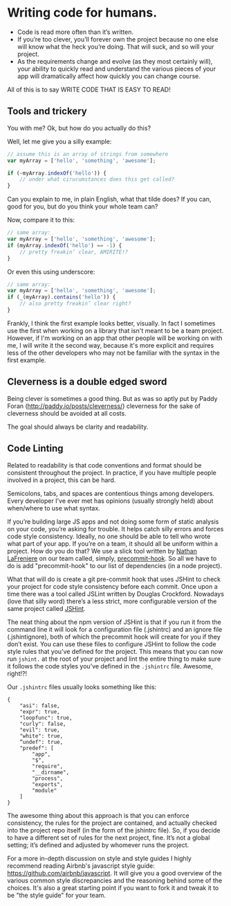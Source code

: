 # Writing code for humans.

- Code is read more often than it’s written. 
- If you’re too clever, you’ll forever own the project because no one else will know what the heck you’re doing. That will suck, and so will your project.
- As the requirements change and evolve (as they most certainly will), your ability to quickly read and understand the various pieces of your app will dramatically affect how quickly you can change course.

All of this is to say WRITE CODE THAT IS EASY TO READ!

## Tools and trickery

You with me? Ok, but how do you actually do this? 

Well, let me give you a silly example:

```js
// assume this is an array of strings from somewhere
var myArray = ['hello', 'something', 'awesome']; 

if (~myArray.indexOf('hello')) {
	// under what cirucumstances does this get called?
}
```

Can you explain to me, in plain English, what that tilde does? If you can, good for you, but do you think your whole team can?

Now, compare it to this:

```js
// same array:
var myArray = ['hello', 'something', 'awesome']; 
if (myArray.indexOf('hello') == -1) {
	// pretty freakin’ clear, AMIRITE!?
}
```

Or even this using underscore:

```js
// same array:
var myArray = ['hello', 'something', 'awesome']; 
if (_(myArray).contains('hello')) {
    // also pretty freakin’ clear right?
}
```

Frankly, I think the first example looks better, visually. In fact I sometimes use the first when working on a library that isn't meant to be a team project. However, if I'm working on an app that other people will be working on with me, I will write it the second way, because it's more explicit and requires less of the other developers who may not be familiar with the syntax in the first example.


## Cleverness is a double edged sword

Being clever is sometimes a good thing. But as was so aptly put by Paddy Foran (http://paddy.io/posts/cleverness/) cleverness for the sake of cleverness should be avoided at all costs. 

The goal should always be clarity and readability.

## Code Linting

Related to readability is that code conventions and format should be consistent throughout the project. In practice, if you have multiple people involved in a project, this can be hard.

Semicolons, tabs, and spaces are contentious things among developers. Every developer I've ever met has opinions (usually strongly held) about when/where to use what syntax.

If you’re building large JS apps and not doing some form of static analysis on your code, you’re asking for trouble. It helps catch silly errors and forces code style consistency. Ideally, no one should be able to tell who wrote what part of your app. If you’re on a team, it should all be uniform within a project. How do you do that? We use a slick tool written by [Nathan LaFreniere](https://twitter.com/quitlahok) on our team called, simply, [precommit-hook](github.com/nathan-lafreniere/precommit-hook). So all we have to do is add "precommit-hook" to our list of dependencies (in a node project).

What that will do is create a git pre-commit hook that uses JSHint to check your project for code style consistency before each commit. Once upon a time there was a tool called JSLint written by Douglas Crockford. Nowadays (love that silly word) there’s a less strict, more configurable version of the same project called [JSHint](http://www.jshint.com/). 

The neat thing about the npm version of JSHint is that if you run it from the command line it will look for a configuration file (.jshintrc) and an ignore file (.jshintignore), both of which the precommit hook will create for you if they don’t exist. You can use these files to configure JSHint to follow the code style rules that you’ve defined for the project. This means that you can now run `jshint.` at the root of your project and lint the entire thing to make sure it follows the code styles you’ve defined in the `.jshintrc` file. Awesome, right!?!

Our `.jshintrc` files usually looks something like this:

    {
        "asi": false,
        "expr": true,
        "loopfunc": true,
        "curly": false,
        "evil": true,
        "white": true,
        “undef": true,
        "predef": [
            "app",
            "$",
            "require",
            "__dirname",
            "process",
            "exports",
            "module"
        ]
    }

The awesome thing about this approach is that you can enforce consistency, the rules for the project are contained, and actually checked into the project repo itself (in the form of the jshintrc file). So, if you decide to have a different set of rules for the next project, fine. It’s not a global setting; it’s defined and adjusted by whomever runs the project.

For a more in-depth discussion on style and style guides I highly recommend reading Airbnb's javascript style guide: https://github.com/airbnb/javascript. It will give you a good overview of the various common style discrepancies and the reasoning behind some of the choices. It's also a great starting point if you want to fork it and tweak it to be "the style guide" for your team.
